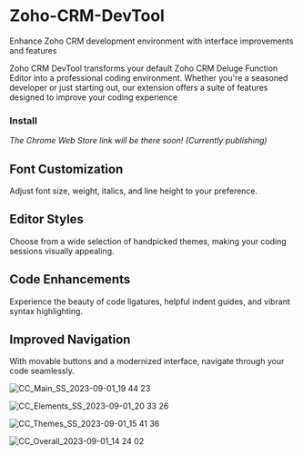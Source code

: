 # Zoho-CRM-DevTool
Enhance Zoho CRM development environment with interface improvements and features

Zoho CRM DevTool transforms your default Zoho CRM Deluge Function Editor into a professional coding environment. Whether you're a seasoned developer or just starting out, our extension offers a suite of features designed to improve your coding experience

### Install
_The Chrome Web Store link will be there soon! (Currently publishing)_

## Font Customization
Adjust font size, weight, italics, and line height to your preference.

## Editor Styles
Choose from a wide selection of handpicked themes, making your coding sessions visually appealing.

## Code Enhancements
Experience the beauty of code ligatures, helpful indent guides, and vibrant syntax highlighting.

## Improved Navigation
With movable buttons and a modernized interface, navigate through your code seamlessly.

![CC_Main_SS_2023-09-01_19 44 23](https://github.com/Neilord/Zoho-CRM-DevTool/assets/65029782/3f676243-7f38-49a6-a9ff-5ca55d9e6461)

![CC_Elements_SS_2023-09-01_20 33 26](https://github.com/Neilord/Zoho-CRM-DevTool/assets/65029782/24c86cfd-35e3-489c-8dee-d0a89d30fcd6)

![CC_Themes_SS_2023-09-01_15 41 36](https://github.com/Neilord/Zoho-CRM-DevTool/assets/65029782/199a9ae1-5d76-44a5-be15-e09500ef7747)

![CC_Overall_2023-09-01_14 24 02](https://github.com/Neilord/Zoho-CRM-DevTool/assets/65029782/a4503146-b806-40bb-9e05-e7a14c269e99)
